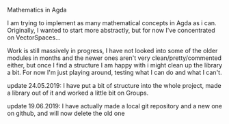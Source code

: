 Mathematics in Agda

I am trying to implement as many mathematical concepts in Agda as i can. Originally, I wanted to start more abstractly, but for now I've concentrated on VectorSpaces...

Work is still massively in progress, I have not looked into some of the older modules in months and the newer ones aren't very clean/pretty/commented either, but once I find a structure I am happy with i might clean up the library a bit. For now I'm just playing around, testing what I can do and what I can't.

update 24.05.2019: I have put a bit of structure into the whole project, made a library out of it and worked a little bit on Groups.

update 19.06.2019: I have actually made a local git repository and a new one on github, and will now delete the old one
